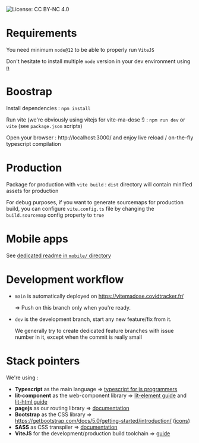 ![License: CC BY-NC 4.0](https://img.shields.io/badge/License-CC%20BY--NC%204.0-lightgrey.svg)

# Requirements

You need minimum `node@12` to be able to properly run `ViteJS`

Don't hesitate to install multiple `node` version in your dev environment using [n](https://www.npmjs.com/package/n)

# Boostrap

Install dependencies :
`npm install`

Run vite (we're obviously using vitejs for vite-ma-dose !) :
`npm run dev` or `vite` (see `package.json` scripts)

Open your browser : http://localhost:3000/
and enjoy live reload / on-the-fly typescript compilation

# Production

Package for production with `vite build` : `dist` directory will contain minified assets for production

For debug purposes, if you want to generate sourcemaps for production build, you can configure
`vite.config.ts` file by changing the `build.sourcemap` config property to `true`

# Mobile apps

See [dedicated readme in `mobile/` directory](mobile/README.md)

# Development workflow

- `main` is automatically deployed on https://vitemadose.covidtracker.fr/
  
  => Push on this branch only when you're ready.

- `dev` is the development branch, start any new feature/fix from it.
  
  We generally try to create dedicated feature branches with issue number in it, except when the
  commit is really small
  
# Stack pointers

We're using :

  - **Typescript** as the main language => [typescript for js programmers](https://www.typescriptlang.org/docs/handbook/typescript-in-5-minutes.html)
  - **lit-component** as the web-component library => [lit-element guide](https://lit-element.polymer-project.org/guide) and [lit-html guide](https://lit-html.polymer-project.org/guide)
  - **pagejs** as our routing library => [documentation](https://visionmedia.github.io/page.js/)
  - **Bootstrap** as the CSS library => https://getbootstrap.com/docs/5.0/getting-started/introduction/ ([icons](https://icons.getbootstrap.com/))
  - **SASS** as CSS transpiler => [documentation](https://sass-lang.com/documentation)
  - **ViteJS** for the development/production build toolchain => [guide](https://vitejs.dev/guide/)
